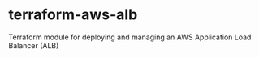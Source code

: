 # terraform-aws-alb
Terraform module for deploying and managing an AWS Application Load Balancer (ALB)
